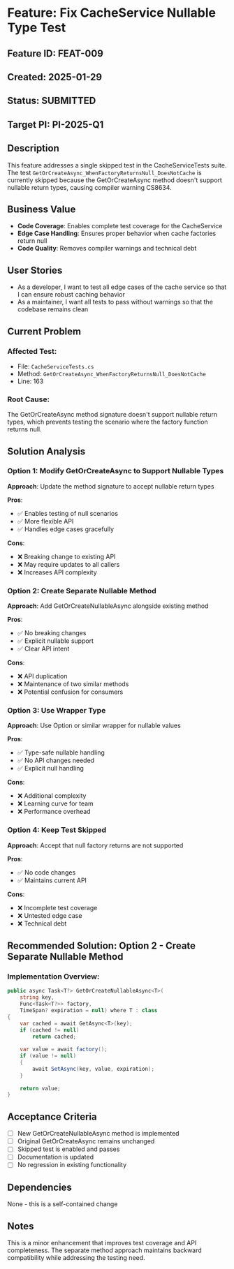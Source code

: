 # Feature: Fix CacheService Nullable Type Test

## Feature ID: FEAT-009
## Created: 2025-01-29
## Status: SUBMITTED
## Target PI: PI-2025-Q1

## Description

This feature addresses a single skipped test in the CacheServiceTests suite. The test `GetOrCreateAsync_WhenFactoryReturnsNull_DoesNotCache` is currently skipped because the GetOrCreateAsync method doesn't support nullable return types, causing compiler warning CS8634.

## Business Value

- **Code Coverage**: Enables complete test coverage for the CacheService
- **Edge Case Handling**: Ensures proper behavior when cache factories return null
- **Code Quality**: Removes compiler warnings and technical debt

## User Stories

- As a developer, I want to test all edge cases of the cache service so that I can ensure robust caching behavior
- As a maintainer, I want all tests to pass without warnings so that the codebase remains clean

## Current Problem

### Affected Test:
- File: `CacheServiceTests.cs`
- Method: `GetOrCreateAsync_WhenFactoryReturnsNull_DoesNotCache`
- Line: 163

### Root Cause:
The GetOrCreateAsync method signature doesn't support nullable return types, which prevents testing the scenario where the factory function returns null.

## Solution Analysis

### Option 1: Modify GetOrCreateAsync to Support Nullable Types
**Approach**: Update the method signature to accept nullable return types

**Pros**:
- ✅ Enables testing of null scenarios
- ✅ More flexible API
- ✅ Handles edge cases gracefully

**Cons**:
- ❌ Breaking change to existing API
- ❌ May require updates to all callers
- ❌ Increases API complexity

### Option 2: Create Separate Nullable Method
**Approach**: Add GetOrCreateNullableAsync alongside existing method

**Pros**:
- ✅ No breaking changes
- ✅ Explicit nullable support
- ✅ Clear API intent

**Cons**:
- ❌ API duplication
- ❌ Maintenance of two similar methods
- ❌ Potential confusion for consumers

### Option 3: Use Wrapper Type
**Approach**: Use Option<T> or similar wrapper for nullable values

**Pros**:
- ✅ Type-safe nullable handling
- ✅ No API changes needed
- ✅ Explicit null handling

**Cons**:
- ❌ Additional complexity
- ❌ Learning curve for team
- ❌ Performance overhead

### Option 4: Keep Test Skipped
**Approach**: Accept that null factory returns are not supported

**Pros**:
- ✅ No code changes
- ✅ Maintains current API

**Cons**:
- ❌ Incomplete test coverage
- ❌ Untested edge case
- ❌ Technical debt

## Recommended Solution: Option 2 - Create Separate Nullable Method

### Implementation Overview:

```csharp
public async Task<T?> GetOrCreateNullableAsync<T>(
    string key, 
    Func<Task<T?>> factory,
    TimeSpan? expiration = null) where T : class
{
    var cached = await GetAsync<T>(key);
    if (cached != null)
        return cached;
    
    var value = await factory();
    if (value != null)
    {
        await SetAsync(key, value, expiration);
    }
    
    return value;
}
```

## Acceptance Criteria

- [ ] New GetOrCreateNullableAsync method is implemented
- [ ] Original GetOrCreateAsync remains unchanged
- [ ] Skipped test is enabled and passes
- [ ] Documentation is updated
- [ ] No regression in existing functionality

## Dependencies

None - this is a self-contained change

## Notes

This is a minor enhancement that improves test coverage and API completeness. The separate method approach maintains backward compatibility while addressing the testing need.